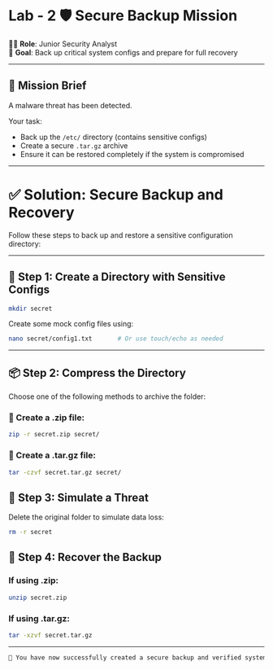 # Lab - 2 🛡️ Secure Backup Mission

🕵️‍♂️ **Role**: Junior Security Analyst  
🎯 **Goal**: Back up critical system configs and prepare for full recovery

---

## 🔐 Mission Brief

A malware threat has been detected.

Your task:
- Back up the `/etc/` directory (contains sensitive configs)
- Create a secure `.tar.gz` archive
- Ensure it can be restored completely if the system is compromised

---

# ✅ Solution: Secure Backup and Recovery

Follow these steps to back up and restore a sensitive configuration directory:

---

## 🔧 Step 1: Create a Directory with Sensitive Configs

```bash
mkdir secret
```

Create some mock config files using:
```bash
nano secret/config1.txt       # Or use touch/echo as needed
```

---

## 📦 Step 2: Compress the Directory
Choose one of the following methods to archive the folder:

### 📁 Create a .zip file:

```bash
zip -r secret.zip secret/
```

### 📁 Create a .tar.gz file:

```bash
tar -czvf secret.tar.gz secret/
```

## 🚨 Step 3: Simulate a Threat
Delete the original folder to simulate data loss:

```bash
rm -r secret
```

## 💾 Step 4: Recover the Backup
### If using .zip:

```bash
unzip secret.zip
```
### If using .tar.gz:

```bash
tar -xzvf secret.tar.gz
```

---

```bash
🎯 You have now successfully created a secure backup and verified system recovery!
```
